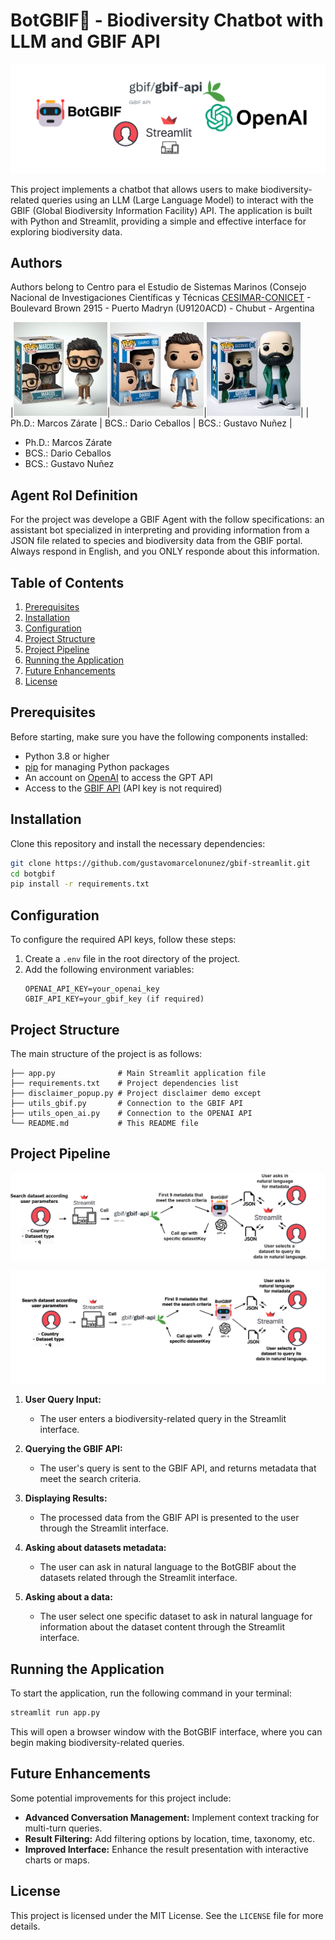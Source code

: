 

# BotGBIF🤖 - Biodiversity Chatbot with LLM and GBIF API
![Botgbif_header](https://raw.githubusercontent.com/disenodc/gbif-streamlit/main/repo-header.jpg)

This project implements a chatbot that allows users to make biodiversity-related queries using an LLM (Large Language Model) to interact with the GBIF (Global Biodiversity Information Facility) API. The application is built with Python and Streamlit, providing a simple and effective interface for exploring biodiversity data.


## Authors
Authors belong to Centro para el Estudio de Sistemas Marinos (Consejo Nacional de Investigaciones Científicas y Técnicas [CESIMAR-CONICET](https://cesimar.conicet.gov.ar/) - Boulevard Brown 2915 - Puerto Madryn (U9120ACD) - Chubut - Argentina


|![alt text](funkos/funko-marcos-150x150.jpg "Marcos Zárate")|![alt text](funkos/funko-dario-150x150.jpg "Dario Ceballos")|![alt text](funkos/funko-gustavo-150x150.jpg "Gustavo Nuñez")|
| Ph.D.: Marcos Zárate | BCS.: Dario Ceballos | BCS.: Gustavo Nuñez |

- Ph.D.: Marcos Zárate
- BCS.: Dario Ceballos 
- BCS.: Gustavo Nuñez 

## Agent Rol Definition
For the project was develope a GBIF Agent with the follow specifications: an assistant bot specialized in interpreting and providing information from a JSON file related to species and biodiversity data from the GBIF portal. Always respond in English, and you ONLY responde about this information.

## Table of Contents

1. [Prerequisites](#prerequisites)
2. [Installation](#installation)
3. [Configuration](#configuration)
4. [Project Structure](#project-structure)
5. [Project Pipeline](#project-pipeline)
6. [Running the Application](#running-the-application)
7. [Future Enhancements](#future-enhancements)
8. [License](#license)

## Prerequisites

Before starting, make sure you have the following components installed:

- Python 3.8 or higher
- [pip](https://pip.pypa.io/en/stable/) for managing Python packages
- An account on [OpenAI](https://openai.com/) to access the GPT API
- Access to the [GBIF API](https://www.gbif.org/developer/summary) (API key is not required)

## Installation

Clone this repository and install the necessary dependencies:

```bash
git clone https://github.com/gustavomarcelonunez/gbif-streamlit.git
cd botgbif
pip install -r requirements.txt
```

## Configuration

To configure the required API keys, follow these steps:

1. Create a `.env` file in the root directory of the project.
2. Add the following environment variables:
   ```plaintext
   OPENAI_API_KEY=your_openai_key
   GBIF_API_KEY=your_gbif_key (if required)
   ```

## Project Structure

The main structure of the project is as follows:

```plaintext
├── app.py              # Main Streamlit application file
├── requirements.txt    # Project dependencies list
├── disclaimer_popup.py # Project disclaimer demo except
├── utils_gbif.py       # Connection to the GBIF API
├── utils_open_ai.py    # Connection to the OPENAI API
└── README.md           # This README file

```

## Project Pipeline
![Project Pipeline Diagram](funkos/botgbif.png)

![Project Pipeline Diagram](https://raw.githubusercontent.com/disenodc/gbif-streamlit/main/gbif-bot.png)


1. **User Query Input:**
   - The user enters a biodiversity-related query in the Streamlit interface.

2. **Querying the GBIF API:**
   - The user's query is sent to the GBIF API, and returns metadata that meet the search criteria.

3. **Displaying Results:**
   - The processed data from the GBIF API is presented to the user through the Streamlit interface.

4. **Asking about datasets metadata:**
   - The user can ask in natural language to the BotGBIF about the datasets related through the Streamlit interface.

5. **Asking about a data:**
   - The user select one specific dataset to ask in natural language for information about the dataset content through the Streamlit interface.


## Running the Application

To start the application, run the following command in your terminal:

```bash
streamlit run app.py
```

This will open a browser window with the BotGBIF interface, where you can begin making biodiversity-related queries.

## Future Enhancements

Some potential improvements for this project include:

- **Advanced Conversation Management:** Implement context tracking for multi-turn queries.
- **Result Filtering:** Add filtering options by location, time, taxonomy, etc.
- **Improved Interface:** Enhance the result presentation with interactive charts or maps.

## License

This project is licensed under the MIT License. See the `LICENSE` file for more details.
